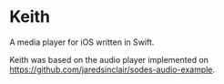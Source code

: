 # Keith
A media player for iOS written in Swift.

Keith was based on the audio player implemented on https://github.com/jaredsinclair/sodes-audio-example.
